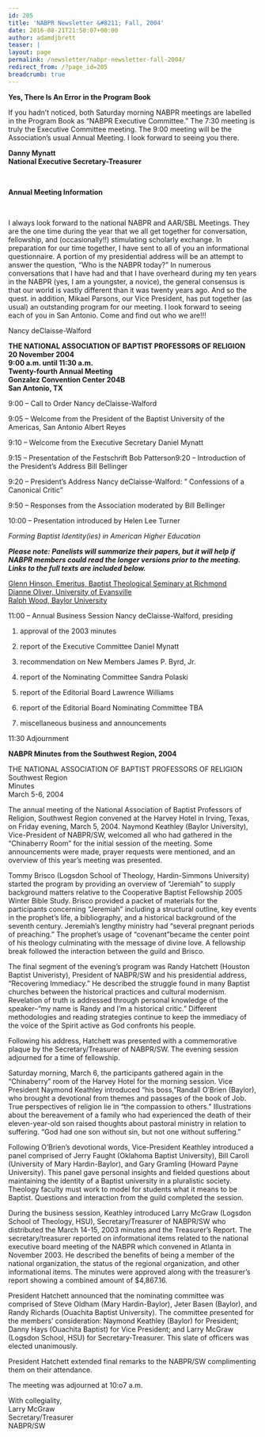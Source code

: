 ```yaml
---
id: 205
title: 'NABPR Newsletter &#8211; Fall, 2004'
date: 2016-08-21T21:50:07+00:00
author: adamdjbrett
teaser: |
layout: page
permalink: /newsletter/nabpr-newsletter-fall-2004/
redirect_from: /?page_id=205
breadcrumb: true
---
```

**Yes, There Is An Error in the Program Book**

If you hadn&#8217;t noticed, both Saturday morning NABPR meetings are labelled in the Program Book as &#8220;NABPR Executive Committee.&#8221; The 7:30 meeting is truly the Executive Committee meeting. The 9:00 meeting will be the Association&#8217;s usual Annual Meeting. I look forward to seeing you there.

**Danny Mynatt  
National Executive Secretary-Treasurer**

&nbsp;

**Annual Meeting Information**

&nbsp;

I always look forward to the national NABPR and AAR/SBL Meetings. They are the one time during the year that we all get together for conversation, fellowship, and (occasionally!!) stimulating scholarly exchange. In preparation for our time together, I have sent to all of you an informational questionnaire. A portion of my presidential address will be an attempt to answer the question, &#8220;Who is the NABPR today?&#8221; In numerous conversations that I have had and that I have overheard during my ten years in the NABPR (yes, I am a youngster, a novice), the general consensus is that our world is vastly different than it was twenty years ago. And so the quest. in addition, Mikael Parsons, our Vice President, has put together (as usual) an outstanding program for our meeting. I look forward to seeing each of you in San Antonio. Come and find out who we are!!!

Nancy deClaisse-Walford

**THE NATIONAL ASSOCIATION OF BAPTIST PROFESSORS OF RELIGION  
20 November 2004  
9:00 a.m. until 11:30 a.m.  
Twenty-fourth Annual Meeting  
Gonzalez Convention Center 204B  
San Antonio, TX**

9:00 &#8211; Call to Order Nancy deClaisse-Walford

9:05 &#8211; Welcome from the President of the Baptist University of the Americas, San Antonio Albert Reyes

9:10 &#8211; Welcome from the Executive Secretary Daniel Mynatt

9:15 &#8211; Presentation of the Festschrift Bob Patterson9:20 &#8211; Introduction of the President&#8217;s Address Bill Bellinger

9:20 &#8211; President&#8217;s Address Nancy deClaisse-Walford: &#8221; Confessions of a Canonical Critic”

9:50 &#8211; Responses from the Association moderated by Bill Bellinger

10:00 &#8211; Presentation introduced by Helen Lee Turner

_Forming Baptist Identity(ies) in American Higher Education_

**_Please note: Panelists will summarize their papers, but it will help if NABPR members could read the longer versions prior to the meeting. Links to the full texts are included below._**

<a href="http://www.mercer.edu/nabpr/news/Hinson_baptist_identity.pdf" rel="nofollow">Glenn Hinson, Emeritus, Baptist Theological Seminary at Richmond</a>  
<a href="http://www.mercer.edu/nabpr/news/nabpr%20oliver%20--%20dissent%20and%20fidelity%20in%20higher%20education.pdf" rel="nofollow">Dianne Oliver, University of Evansville</a>  
<a href="http://www.mercer.edu/nabpr/news/wood_alternate_vision.pdf" rel="nofollow">Ralph Wood, Baylor University</a>

11:00 &#8211; Annual Business Session Nancy deClaisse-Walford, presiding

  1. approval of the 2003 minutes</p>
  2. report of the Executive Committee Daniel Mynatt

  3. recommendation on New Members James P. Byrd, Jr.

  4. report of the Nominating Committee Sandra Polaski

  5. report of the Editorial Board Lawrence Williams

  6. report of the Editorial Board Nominating Committee TBA

  7. miscellaneous business and announcements

11:30 Adjournment

**NABPR Minutes from the Southwest Region, 2004**

THE NATIONAL ASSOCIATION OF BAPTIST PROFESSORS OF RELIGION  
Southwest Region  
Minutes  
March 5-6, 2004

The annual meeting of the National Association of Baptist Professors of Religion, Southwest Region convened at the Harvey Hotel in Irving, Texas, on Friday evening, March 5, 2004. Naymond Keathley (Baylor University), Vice-President of NABPR/SW, welcomed all who had gathered in the &#8220;Chinaberry Room&#8221; for the initial session of the meeting. Some announcements were made, prayer requests were mentioned, and an overview of this year’s meeting was presented.

Tommy Brisco (Logsdon School of Theology, Hardin-Simmons University) started the program by providing an overview of “Jeremiah” to supply background matters relative to the Cooperative Baptist Fellowship 2005 Winter Bible Study. Brisco provided a packet of materials for the participants concerning “Jeremiah” including a structural outline, key events in the prophet’s life, a bibliography, and a historical background of the seventh century. Jeremiah’s lengthy ministry had “several pregnant periods of preaching.” The prophet’s usage of “covenant”became the center point of his theology culminating with the message of divine love. A fellowship break followed the interaction between the guild and Brisco.

The final segment of the evening’s program was Randy Hatchett (Houston Baptist Univeristy), President of NABPR/SW and his presidential address, “Recovering Immediacy.” He described the struggle found in many Baptist churches between the historical practices and cultural modernism. Revelation of truth is addressed through personal knowledge of the speaker–“my name is Randy and I’m a historical critic.” Different methodologies and reading strategies continue to keep the immediacy of the voice of the Spirit active as God confronts his people.

Following his address, Hatchett was presented with a commemorative plaque by the Secretary/Treasurer of NABPR/SW. The evening session adjourned for a time of fellowship.

Saturday morning, March 6, the participants gathered again in the &#8220;Chinaberry&#8221; room of the Harvey Hotel for the morning session. Vice President Naymond Keathley introduced “his boss,”Randall O’Brien (Baylor), who brought a devotional from themes and passages of the book of Job. True perspectives of religion lie in “the compassion to others.” Illustrations about the bereavement of a family who had experienced the death of their eleven-year-old son raised thoughts about pastoral ministry in relation to suffering. “God had one son without sin, but not one without suffering.”

Following O’Brien’s devotional words, Vice-President Keathley introduced a panel comprised of Jerry Faught (Oklahoma Baptist University), Bill Caroll (University of Mary Hardin-Baylor), and Gary Gramling (Howard Payne University). This panel gave personal insights and fielded questions about maintaining the identity of a Baptist university in a pluralistic society. Theology faculty must work to model for students what it means to be Baptist. Questions and interaction from the guild completed the session.

During the business session, Keathley introduced Larry McGraw (Logsdon School of Theology, HSU), Secretary/Treasurer of NABPR/SW who distributed the March 14-15, 2003 minutes and the Treasurer&#8217;s Report. The secretary/treasurer reported on informational items related to the national executive board meeting of the NABPR which convened in Atlanta in November 2003. He described the benefits of being a member of the national organization, the status of the regional organization, and other informational items. The minutes were approved along with the treasurer&#8217;s report showing a combined amount of $4,867.16.

President Hatchett announced that the nominating committee was comprised of Steve Oldham (Mary Hardin-Baylor), Jeter Basen (Baylor), and Randy Richards (Ouachita Baptist University). The committee presented for the members&#8217; consideration: Naymond Keathley (Baylor) for President; Danny Hays (Ouachita Baptist) for Vice President; and Larry McGraw (Logsdon School, HSU) for Secretary-Treasurer. This slate of officers was elected unanimously.

President Hatchett extended final remarks to the NABPR/SW complimenting them on their attendance.

The meeting was adjourned at 10:o7 a.m.

With collegiality,  
Larry McGraw  
Secretary/Treasurer  
NABPR/SW
